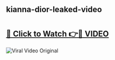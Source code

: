 ## kianna-dior-leaked-video 

# <h2><a href="http://freeplayer.one?title=kianna-dior-leaked-video&ref=21J">🔗 Click to Watch 👉🔴 VIDEO</a></h2>

<a href="http://freeplayer.one?title=kianna-dior-leaked-video&ref=21J" rel="nofollow" data-target="animated-image.originalLink"><img src="https://i.ibb.co.com/xMMVF88/686577567.gif" alt="Viral Video Original" style="max-width: 100%; display: inline-block;" data-target="animated-image.originalImage"></a>


